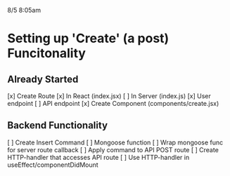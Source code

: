 8/5 8:05am
# Setting up 'Create' (a post) Funcitonality

 ## Already Started
  [x] Create Route
   [x] In React (index.jsx)
   [ ] In Server (index.js)
    [x] User endpoint
    [ ] API endpoint
  [x] Create Component (components/create.jsx)

 ## Backend Functionality
  [ ] Create Insert Command
   [ ] Mongoose function
   [ ] Wrap mongoose func for server route callback
  [ ] Apply command to API POST route
  [ ] Create HTTP-handler that accesses API route
  [ ] Use HTTP-handler in useEffect/componentDidMount





